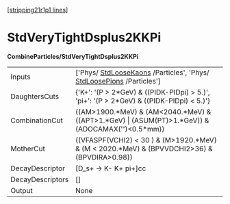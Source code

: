 [[stripping21r1p1 lines]](./stripping21r1p1-index)

# StdVeryTightDsplus2KKPi

**CombineParticles/StdVeryTightDsplus2KKPi**

|                  |                                                                                                                                              |
|------------------|----------------------------------------------------------------------------------------------------------------------------------------------|
| Inputs           | ['Phys/ [StdLooseKaons](./stripping21r1p1-stdloosekaons) /Particles', 'Phys/ [StdLoosePions](./stripping21r1p1-stdloosepions) /Particles'] |
| DaughtersCuts    | {'K+': '(P \> 2\*GeV) & ((PIDK-PIDpi) \> 5.)', 'pi+': '(P \> 2\*GeV) & ((PIDK-PIDpi) \< 5.)'}                                                |
| CombinationCut   | ((AM\>1900.\*MeV) & (AM\<2040.\*MeV) & ((APT\>1.\*GeV) \| (ASUM(PT)\>1.\*GeV)) & (ADOCAMAX('')\<0.5\*mm))                                    |
| MotherCut        | ((VFASPF(VCHI2) \< 30 ) & (M\>1920.\*MeV) & (M \< 2020.\*MeV) & (BPVVDCHI2\>36) & (BPVDIRA\>0.98))                                           |
| DecayDescriptor  | [D_s+ -\> K- K+ pi+]cc                                                                                                                     |
| DecayDescriptors | []                                                                                                                                         |
| Output           | None                                                                                                                                         |
